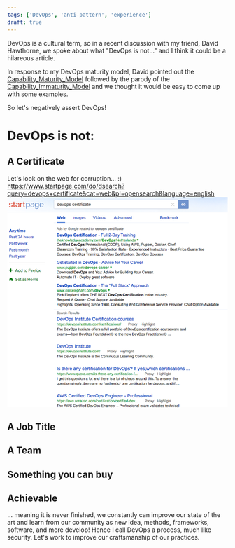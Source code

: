 ```yaml
---
tags: ['DevOps', 'anti-pattern', 'experience']
draft: true
---
```


DevOps is a cultural term, so in a recent discussion with my friend, David Hawthorne, 
we spoke about what "DevOps is not..." and I think it could be a hilareous article.
<!--more-->
In response to my DevOps maturity model, David pointed out the
[Capability_Maturity_Model](https://en.wikipedia.org/wiki/Capability_Maturity_Model)
followed by the parody of the
[Capability_Immaturity_Model](https://en.wikipedia.org/wiki/Capability_Immaturity_Model)
and we thought it would be easy to come up with some examples.

So let's negatively assert DevOps!

# DevOps is not:

## A Certificate
Let's look on the web for corruption... :)
https://www.startpage.com/do/dsearch?query=devops+certificate&cat=web&pl=opensearch&language=english
![DevOps Cert](devops-cert.png)

## A Job Title
## A Team 
## Something you can buy

## Achievable
... meaning it is never finished, we constantly can improve our state of the art and learn from our community as new idea, methods, frameworks, software, and more develop!
Hence I call DevOps a process, much like security. Let's work to improve our craftsmanship of our practices.
